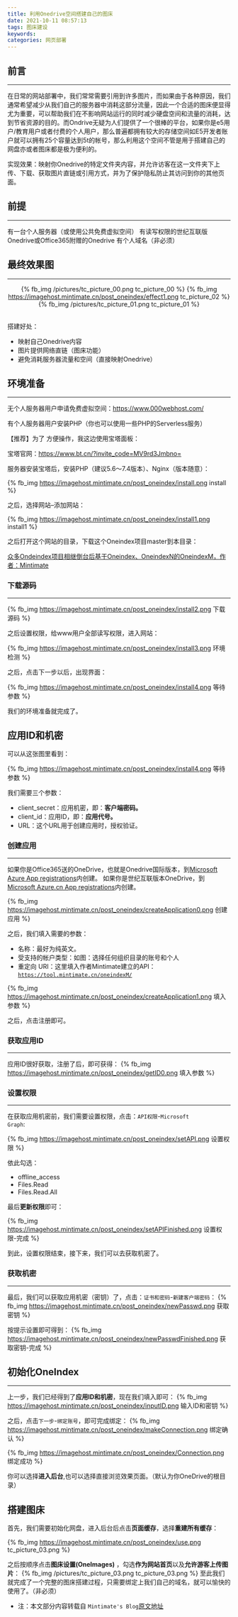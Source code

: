 ```yaml
---
title: 利用Onedrive空间搭建自己的图床
date: 2021-10-11 08:57:13
tags: 图床建设
keywords:
categories: 网页部署
---
```

## 前言
***
在日常的网站部署中，我们常常需要引用到许多图片，而如果由于各种原因，我们通常希望减少从我们自己的服务器中消耗这部分流量，因此一个合适的图床便显得尤为重要，可以帮助我们在不影响网站运行的同时减少硬盘空间和流量的消耗，达到节省资源的目的。而Ondrive无疑为人们提供了一个很棒的平台，如果你是e5用户/教育用户或者付费的个人用户，那么普遍都拥有较大的存储空间如E5开发者账户就可以拥有25个容量达到5t的帐号，那么利用这个空间不管是用于搭建自己的网盘亦或者图床都是极为便利的。

实现效果：映射你Onedrive的特定文件夹内容，并允许访客在这一文件夹下上传、下载、获取图片直链或引用方式，并为了保护隐私防止其访问到你的其他页面。

## 前提
***
有一台个人服务器（或使用公共免费虚拟空间）
有读写权限的世纪互联版Onedrive或Office365附赠的Onedrive
有个人域名（非必须）

## 最终效果图
***
<center>

{% fb_img /pictures/tc_picture_00.png tc_picture_00 %}
{% fb_img https://imagehost.mintimate.cn/post_oneindex/effect1.png tc_picture_02 %}
{% fb_img /pictures/tc_picture_01.png tc_picture_01 %}

</center>

<br>
搭建好处：

  * 映射自己Onedrive内容
  * 图片提供网络直链（图床功能）
  * 避免消耗服务器流量和空间（直接映射Onedrive）
## 环境准备
***
无个人服务器用户申请免费虚拟空间：https://www.000webhost.com/

有个人服务器用户安装PHP（你也可以使用一些PHP的Serverless服务）

【推荐】为了 方便操作，我这边使用宝塔面板：

宝塔官网：https://www.bt.cn/?invite_code=MV9rd3Jmbno=

服务器安装宝塔后，安装PHP（建议5.6～7.4版本）、Nginx（版本随意）：

{% fb_img https://imagehost.mintimate.cn/post_oneindex/install.png install %}

之后，选择网站–添加网站：

{% fb_img https://imagehost.mintimate.cn/post_oneindex/install1.png install1 %}

之后打开这个网站的目录，下载这个Oneindex项目master到本目录：

  [众多Ondeindex项目相继倒台后基于Oneindex、OneindexN的OneindexM，作者：Mintimate](https://github.com/Mintimate/OneindexM)
  
### 下载源码
***

{% fb_img https://imagehost.mintimate.cn/post_oneindex/install2.png 下载源码 %}

之后设置权限，给www用户全部读写权限，进入网站：

{% fb_img https://imagehost.mintimate.cn/post_oneindex/install3.png 环境检测 %}

之后，点击下一步以后，出现界面：

{% fb_img https://imagehost.mintimate.cn/post_oneindex/install4.png 等待参数 %}

我们的环境准备就完成了。

## 应用ID和机密

可以从这张图里看到：

{% fb_img https://imagehost.mintimate.cn/post_oneindex/install4.png 等待参数 %}

我们需要三个参数：

* client_secret：应用机密，即：**客户端密码。**
* client_id：应用ID，即：**应用代号。**
* URL：这个URL用于创建应用时，授权验证。

### 创建应用
***
如果你是Office365送的OneDrive，也就是Onedrive国际版本，到[Microsoft Azure App registrations](https://portal.azure.com/#blade/Microsoft_AAD_RegisteredApps/ApplicationsListBlade)内创建。
如果你是世纪互联版本OneDrive，到[Microsoft Azure.cn App registrations](https://portal.azure.cn/#blade/Microsoft_AAD_RegisteredApps/ApplicationsListBlade)内创建。


{% fb_img https://imagehost.mintimate.cn/post_oneindex/createApplication0.png 创建应用 %}

之后，我们填入需要的参数：

* 名称：最好为纯英文。
* 受支持的帐户类型：如图：选择任何组织目录的账号和个人
* 重定向 URI：这里填入作者Mintimate建立的API：     <code>https://tool.mintimate.cn/oneindexM/ </code>

{% fb_img https://imagehost.mintimate.cn/post_oneindex/createApplication1.png 填入参数 %}

之后，点击注册即可。

### 获取应用ID
***
应用ID很好获取，注册了后，即可获得：
{% fb_img https://imagehost.mintimate.cn/post_oneindex/getID0.png 填入参数 %}

### 设置权限
*** 
在获取应用机密前，我们需要设置权限，点击：<code>API权限</code>-<code>Microsoft Graph</code>:

{% fb_img https://imagehost.mintimate.cn/post_oneindex/setAPI.png 设置权限 %}

依此勾选：

* offline_access
* Files.Read
* Files.Read.All

最后**更新权限**即可：


{% fb_img https://imagehost.mintimate.cn/post_oneindex/setAPIFinished.png 设置权限-完成 %}

到此，设置权限结束，接下来，我们可以去获取机密了。

### 获取机密
***
最后，我们可以获取应用机密（密钥）了，点击：<code>证书和密码</code>-<code>新建客户端密码</code>：
{% fb_img https://imagehost.mintimate.cn/post_oneindex/newPasswd.png 获取密钥 %}

按提示设置即可得到：
{% fb_img https://imagehost.mintimate.cn/post_oneindex/newPasswdFinished.png 获取密钥-完成 %}

## 初始化OneIndex
***
上一步，我们已经得到了**应用ID和机密**，现在我们填入即可：
{% fb_img https://imagehost.mintimate.cn/post_oneindex/inputID.png 输入ID和密钥 %}

之后，点击<code>下一步</code>-<code>绑定账号</code>，即可完成绑定：
{% fb_img https://imagehost.mintimate.cn/post_oneindex/makeConnection.png 绑定确认 %}

{% fb_img https://imagehost.mintimate.cn/post_oneindex/Connection.png 绑定成功 %}

你可以选择**进入后台**,也可以选择直接浏览效果页面。（默认为你OneDrive的根目录）

## 搭建图床
首先，我们需要初始化网盘，进入后台后点击**页面缓存**，选择**重建所有缓存**：

{% fb_img https://imagehost.mintimate.cn/post_oneindex/use.png tc_picture_03.png %}

之后按顺序点击**图床设置(OneImages)** ，勾选**作为网站首页**以及**允许游客上传图片**：
{% fb_img /pictures/tc_picture_03.png tc_picture_03.png %}
至此我们就完成了一个完整的图床搭建过程，只需要绑定上我们自己的域名，就可以愉快的使用了。（非必须）

 * 注：本文部分内容转载自 <code>Mintimate's Blog</code>[原文地址](https://www.mintimate.cn/2020/09/22/oneindex/)

